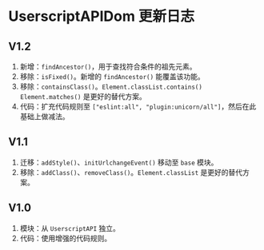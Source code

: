 # UserscriptAPIDom 更新日志

## V1.2

1. 新增：`findAncestor()`，用于查找符合条件的祖先元素。
2. 移除：`isFixed()`。新增的 `findAncestor()` 能覆盖该功能。
3. 移除：`containsClass()`。`Element.classList.contains()` `Element.matches()` 是更好的替代方案。
4. 代码：扩充代码规则至 `["eslint:all", "plugin:unicorn/all"]`，然后在此基础上做减法。

## V1.1

1. 迁移：`addStyle()`、`initUrlchangeEvent()` 移动至 `base` 模块。
2. 移除：`addClass()`、`removeClass()`。`Element.classList` 是更好的替代方案。

## V1.0

1. 模块：从 `UserscriptAPI` 独立。
2. 代码：使用增强的代码规则。
